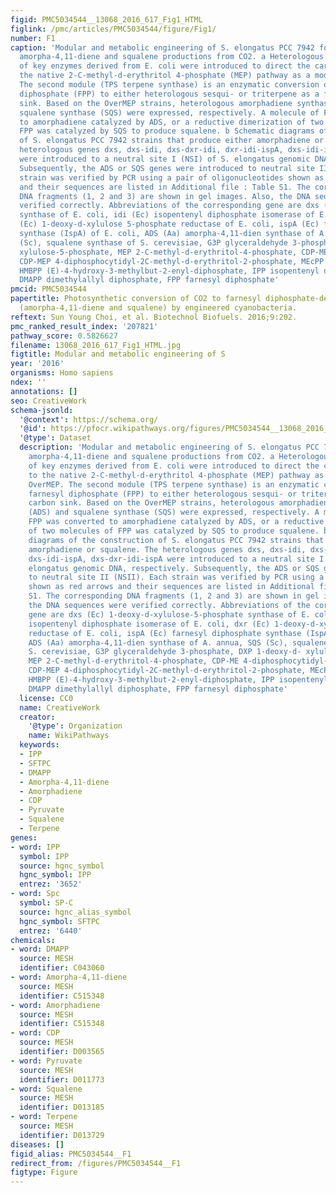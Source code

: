 ```yaml
---
figid: PMC5034544__13068_2016_617_Fig1_HTML
figlink: /pmc/articles/PMC5034544/figure/Fig1/
number: F1
caption: 'Modular and metabolic engineering of S. elongatus PCC 7942 for photosynthetic
  amorpha-4,11-diene and squalene productions from CO2. a Heterologous expression
  of key enzymes derived from E. coli were introduced to direct the carbon flux to
  the native 2-C-methyl-d-erythritol 4-phosphate (MEP) pathway as a module of OverMEP.
  The second module (TPS terpene synthase) is an enzymatic conversion of farnesyl
  diphosphate (FPP) to either heterologous sesqui- or triterpene as a final carbon
  sink. Based on the OverMEP strains, heterologous amorphadiene synthase (ADS) and
  squalene synthase (SQS) were expressed, respectively. A molecule of FPP was converted
  to amorphadiene catalyzed by ADS, or a reductive dimerization of two molecules of
  FPP was catalyzed by SQS to produce squalene. b Schematic diagrams of the construction
  of S. elongatus PCC 7942 strains that produce either amorphadiene or squalene. The
  heterologous genes dxs, dxs-idi, dxs-dxr-idi, dxr-idi-ispA, dxs-idi-ispA, dxs-dxr-idi-ispA
  were introduced to a neutral site I (NSI) of S. elongatus genomic DNA, respectively.
  Subsequently, the ADS or SQS genes were introduced to neutral site II (NSII). Each
  strain was verified by PCR using a pair of oligonucleotides shown as red arrows
  and their sequences are listed in Additional file : Table S1. The corresponding
  DNA fragments (1, 2 and 3) are shown in gel images. Also, the DNA sequences were
  verified correctly. Abbreviations of the corresponding gene are dxs (Ec) 1-deoxy-d-xylulose-5-phosphate
  synthase of E. coli, idi (Ec) isopentenyl diphosphate isomerase of E. coli, dxr
  (Ec) 1-deoxy-d-xylulose 5-phosphate reductase of E. coli, ispA (Ec) farnesyl diphosphate
  synthase (IspA) of E. coli, ADS (Aa) amorpha-4,11-dien synthase of A. annua, SQS
  (Sc), squalene synthase of S. cerevisiae, G3P glyceraldehyde 3-phosphate, DXP 1-deoxy-d-
  xylulose-5-phosphate, MEP 2-C-methyl-d-erythritol-4-phosphate, CDP-ME 4-diphosphocytidyl-2-C-methyl-d-erythritol;
  CDP-MEP 4-diphosphocytidyl-2C-methyl-d-erythritol-2-phosphate, MEcPP 2C-methyl-d-erythritol-2,4-cyclodiphosphate,
  HMBPP (E)-4-hydroxy-3-methylbut-2-enyl-diphosphate, IPP isopentenyl diphosphate,
  DMAPP dimethylallyl diphosphate, FPP farnesyl diphosphate'
pmcid: PMC5034544
papertitle: Photosynthetic conversion of CO2 to farnesyl diphosphate-derived phytochemicals
  (amorpha-4,11-diene and squalene) by engineered cyanobacteria.
reftext: Sun Young Choi, et al. Biotechnol Biofuels. 2016;9:202.
pmc_ranked_result_index: '207821'
pathway_score: 0.5826627
filename: 13068_2016_617_Fig1_HTML.jpg
figtitle: Modular and metabolic engineering of S
year: '2016'
organisms: Homo sapiens
ndex: ''
annotations: []
seo: CreativeWork
schema-jsonld:
  '@context': https://schema.org/
  '@id': https://pfocr.wikipathways.org/figures/PMC5034544__13068_2016_617_Fig1_HTML.html
  '@type': Dataset
  description: 'Modular and metabolic engineering of S. elongatus PCC 7942 for photosynthetic
    amorpha-4,11-diene and squalene productions from CO2. a Heterologous expression
    of key enzymes derived from E. coli were introduced to direct the carbon flux
    to the native 2-C-methyl-d-erythritol 4-phosphate (MEP) pathway as a module of
    OverMEP. The second module (TPS terpene synthase) is an enzymatic conversion of
    farnesyl diphosphate (FPP) to either heterologous sesqui- or triterpene as a final
    carbon sink. Based on the OverMEP strains, heterologous amorphadiene synthase
    (ADS) and squalene synthase (SQS) were expressed, respectively. A molecule of
    FPP was converted to amorphadiene catalyzed by ADS, or a reductive dimerization
    of two molecules of FPP was catalyzed by SQS to produce squalene. b Schematic
    diagrams of the construction of S. elongatus PCC 7942 strains that produce either
    amorphadiene or squalene. The heterologous genes dxs, dxs-idi, dxs-dxr-idi, dxr-idi-ispA,
    dxs-idi-ispA, dxs-dxr-idi-ispA were introduced to a neutral site I (NSI) of S.
    elongatus genomic DNA, respectively. Subsequently, the ADS or SQS genes were introduced
    to neutral site II (NSII). Each strain was verified by PCR using a pair of oligonucleotides
    shown as red arrows and their sequences are listed in Additional file : Table
    S1. The corresponding DNA fragments (1, 2 and 3) are shown in gel images. Also,
    the DNA sequences were verified correctly. Abbreviations of the corresponding
    gene are dxs (Ec) 1-deoxy-d-xylulose-5-phosphate synthase of E. coli, idi (Ec)
    isopentenyl diphosphate isomerase of E. coli, dxr (Ec) 1-deoxy-d-xylulose 5-phosphate
    reductase of E. coli, ispA (Ec) farnesyl diphosphate synthase (IspA) of E. coli,
    ADS (Aa) amorpha-4,11-dien synthase of A. annua, SQS (Sc), squalene synthase of
    S. cerevisiae, G3P glyceraldehyde 3-phosphate, DXP 1-deoxy-d- xylulose-5-phosphate,
    MEP 2-C-methyl-d-erythritol-4-phosphate, CDP-ME 4-diphosphocytidyl-2-C-methyl-d-erythritol;
    CDP-MEP 4-diphosphocytidyl-2C-methyl-d-erythritol-2-phosphate, MEcPP 2C-methyl-d-erythritol-2,4-cyclodiphosphate,
    HMBPP (E)-4-hydroxy-3-methylbut-2-enyl-diphosphate, IPP isopentenyl diphosphate,
    DMAPP dimethylallyl diphosphate, FPP farnesyl diphosphate'
  license: CC0
  name: CreativeWork
  creator:
    '@type': Organization
    name: WikiPathways
  keywords:
  - IPP
  - SFTPC
  - DMAPP
  - Amorpha-4,11-diene
  - Amorphadiene
  - CDP
  - Pyruvate
  - Squalene
  - Terpene
genes:
- word: IPP
  symbol: IPP
  source: hgnc_symbol
  hgnc_symbol: IPP
  entrez: '3652'
- word: Spc
  symbol: SP-C
  source: hgnc_alias_symbol
  hgnc_symbol: SFTPC
  entrez: '6440'
chemicals:
- word: DMAPP
  source: MESH
  identifier: C043060
- word: Amorpha-4,11-diene
  source: MESH
  identifier: C515348
- word: Amorphadiene
  source: MESH
  identifier: C515348
- word: CDP
  source: MESH
  identifier: D003565
- word: Pyruvate
  source: MESH
  identifier: D011773
- word: Squalene
  source: MESH
  identifier: D013185
- word: Terpene
  source: MESH
  identifier: D013729
diseases: []
figid_alias: PMC5034544__F1
redirect_from: /figures/PMC5034544__F1
figtype: Figure
---
```

